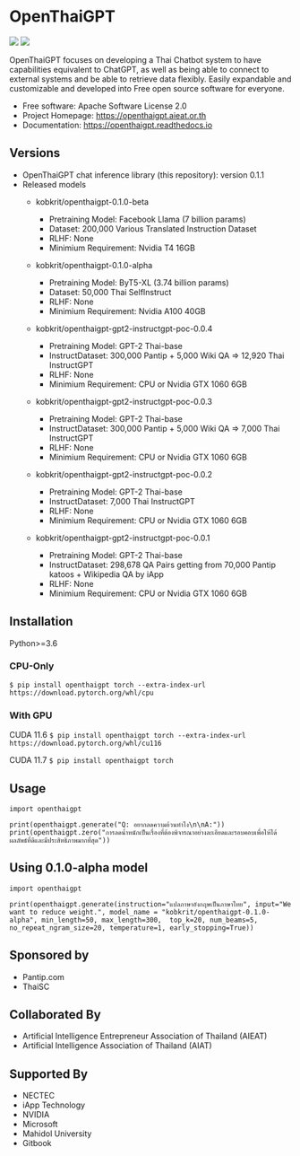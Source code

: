 # OpenThaiGPT

[![](https://img.shields.io/pypi/v/openthaigpt.svg)](https://pypi.python.org/pypi/openthaigpt) [![](https://pyup.io/repos/github/OpenThaiGPT/openthaigpt/shield.svg)](https://pyup.io/repos/github/OpenThaiGPT/openthaigpt/)

OpenThaiGPT focuses on developing a Thai Chatbot system to have capabilities equivalent to ChatGPT, as well as being able to connect to external systems and be able to retrieve data flexibly. Easily expandable and customizable and developed into Free open source software for everyone.

* Free software: Apache Software License 2.0
* Project Homepage: https://openthaigpt.aieat.or.th
* Documentation: https://openthaigpt.readthedocs.io

## Versions

- OpenThaiGPT chat inference library (this repository): version 0.1.1
- Released models
    * kobkrit/openthaigpt-0.1.0-beta
      - Pretraining Model: Facebook Llama (7 billion params)
      - Dataset: 200,000 Various Translated Instruction Dataset 
      - RLHF: None
      - Minimium Requirement: Nvidia T4 16GB

    * kobkrit/openthaigpt-0.1.0-alpha
      - Pretraining Model: ByT5-XL (3.74 billion params)
      - Dataset: 50,000 Thai SelfInstruct 
      - RLHF: None
      - Minimium Requirement: Nvidia A100 40GB

    * kobkrit/openthaigpt-gpt2-instructgpt-poc-0.0.4
      - Pretraining Model: GPT-2 Thai-base
      - InstructDataset: 300,000 Pantip + 5,000 Wiki QA => 12,920 Thai InstructGPT
      - RLHF: None
      - Minimium Requirement: CPU or Nvidia GTX 1060 6GB

    * kobkrit/openthaigpt-gpt2-instructgpt-poc-0.0.3
      - Pretraining Model: GPT-2 Thai-base
      - InstructDataset: 300,000 Pantip + 5,000 Wiki QA => 7,000 Thai InstructGPT
      - RLHF: None
      - Minimium Requirement: CPU or Nvidia GTX 1060 6GB

    * kobkrit/openthaigpt-gpt2-instructgpt-poc-0.0.2
      - Pretraining Model: GPT-2 Thai-base
      - InstructDataset: 7,000 Thai InstructGPT
      - RLHF: None
      - Minimium Requirement: CPU or Nvidia GTX 1060 6GB

    * kobkrit/openthaigpt-gpt2-instructgpt-poc-0.0.1
      - Pretraining Model: GPT-2 Thai-base
      - InstructDataset: 298,678 QA Pairs getting from 70,000 Pantip katoos + Wikipedia QA by iApp
      - RLHF: None
      - Minimium Requirement: CPU or Nvidia GTX 1060 6GB


## Installation
Python>=3.6

### CPU-Only
``$ pip install openthaigpt torch --extra-index-url https://download.pytorch.org/whl/cpu``

### With GPU

CUDA 11.6
``$ pip install openthaigpt torch --extra-index-url https://download.pytorch.org/whl/cu116``

CUDA 11.7
``$ pip install openthaigpt torch``

## Usage
```
import openthaigpt

print(openthaigpt.generate("Q: อยากลดความอ้วนทำไง\n\nA:"))
print(openthaigpt.zero("การลดน้ำหนักเป็นเรื่องที่ต้องพิจารณาอย่างละเอียดและรอบคอบเพื่อให้ได้ผลลัพธ์ที่ดีและมีประสิทธิภาพมากที่สุด"))
```

## Using 0.1.0-alpha model
```
import openthaigpt

print(openthaigpt.generate(instruction="แปลภาษาอังกฤษเป็นภาษาไทย", input="We want to reduce weight.", model_name = "kobkrit/openthaigpt-0.1.0-alpha", min_length=50, max_length=300,  top_k=20, num_beams=5, no_repeat_ngram_size=20, temperature=1, early_stopping=True))
```

## Sponsored by
* Pantip.com
* ThaiSC

## Collaborated By
* Artificial Intelligence Entrepreneur Association of Thailand (AIEAT)
* Artificial Intelligence Association of Thailand (AIAT)

## Supported By
* NECTEC
* iApp Technology
* NVIDIA
* Microsoft
* Mahidol University
* Gitbook
